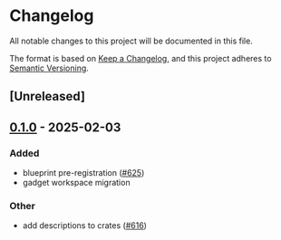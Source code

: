 # Changelog

All notable changes to this project will be documented in this file.

The format is based on [Keep a Changelog](https://keepachangelog.com/en/1.0.0/),
and this project adheres to [Semantic Versioning](https://semver.org/spec/v2.0.0.html).

## [Unreleased]

## [0.1.0](https://github.com/tangle-network/gadget/releases/tag/gadget-runner-tangle-v0.1.0) - 2025-02-03

### Added

- blueprint pre-registration ([#625](https://github.com/tangle-network/gadget/pull/625))
- gadget workspace migration

### Other

- add descriptions to crates ([#616](https://github.com/tangle-network/gadget/pull/616))
